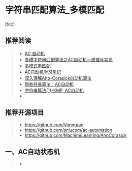 # 字符串匹配算法_多模匹配

[toc]







## 推荐阅读

> - [AC 自动机](https://oi-wiki.org/string/ac-automaton/)
> - [多模字符串匹配算法之AC自动机—原理与实现](https://www.cnblogs.com/nullzx/p/7499397.html)
> - [多模式串匹配]([https://zdkswd.github.io/2019/07/21/Trie%E6%A0%91/](https://zdkswd.github.io/2019/07/21/Trie树/))
> - [AC自动机学习笔记](https://ouuan.github.io/post/ac%E8%87%AA%E5%8A%A8%E6%9C%BA%E5%AD%A6%E4%B9%A0%E7%AC%94%E8%AE%B0/)
> - [深入理解Aho-Corasick自动机算法](https://blog.csdn.net/lemon_tree12138/article/details/49335051)
> - [那些经典算法：AC自动机](https://www.jianshu.com/p/be365cfd6655)
> - [字符串算法(1)-KMP, AC自动机](https://www.jianshu.com/p/7f9578a75f70)
> - 



## 推荐开源项目

> - https://github.com/Vonng/ac
> - https://github.com/sniucom/ac-automation
> - https://github.com/MachineLeanring/AhoCorasick

## 一、AC自动状态机

> - 











